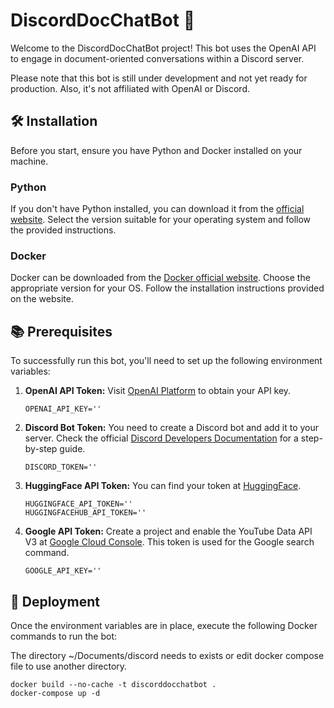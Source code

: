 # DiscordDocChatBot 🤖

Welcome to the DiscordDocChatBot project! This bot uses the OpenAI API to engage in document-oriented conversations within a Discord server.

Please note that this bot is still under development and not yet ready for production. Also, it's not affiliated with OpenAI or Discord.

## 🛠️ Installation 

Before you start, ensure you have Python and Docker installed on your machine. 

### Python 

If you don't have Python installed, you can download it from the [official website](https://www.python.org/downloads/). Select the version suitable for your operating system and follow the provided instructions.

### Docker 

Docker can be downloaded from the [Docker official website](https://www.docker.com/products/docker-desktop). Choose the appropriate version for your OS. Follow the installation instructions provided on the website.

## 📚 Prerequisites

To successfully run this bot, you'll need to set up the following environment variables:

1. **OpenAI API Token:** Visit [OpenAI Platform](https://platform.openai.com/account/api-keys) to obtain your API key.

    ```
    OPENAI_API_KEY=''
    ```

2. **Discord Bot Token:** You need to create a Discord bot and add it to your server. Check the official [Discord Developers Documentation](https://discord.com/developers/docs/intro) for a step-by-step guide.

    ```
    DISCORD_TOKEN=''
    ```

3. **HuggingFace API Token:** You can find your token at [HuggingFace](https://huggingface.co/settings/token).

    ```
    HUGGINGFACE_API_TOKEN=''
    HUGGINGFACEHUB_API_TOKEN=''
    ```

4. **Google API Token:** Create a project and enable the YouTube Data API V3 at [Google Cloud Console](https://console.cloud.google.com/apis/credentials?project=angular-unison-352106). This token is used for the Google search command.

    ```
    GOOGLE_API_KEY=''
    ```

## 🚀 Deployment

Once the environment variables are in place, execute the following Docker commands to run the bot:

The directory ~/Documents/discord needs to exists or edit docker compose file to use another directory.

```shell
docker build --no-cache -t discorddocchatbot .
docker-compose up -d
